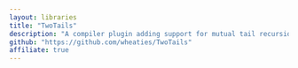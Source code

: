 ```yaml
---
layout: libraries
title: "TwoTails"
description: "A compiler plugin adding support for mutual tail recursion"
github: "https://github.com/wheaties/TwoTails"
affiliate: true
---
```

